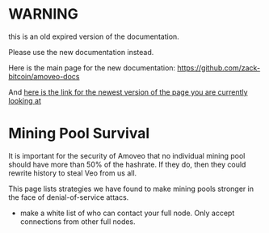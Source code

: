 WARNING
========

this is an old expired version of the documentation.

Please use the new documentation instead. 

Here is the main page for the new documentation: https://github.com/zack-bitcoin/amoveo-docs 

And [here is the link for the newest version of the page you are currently looking at](https://github.com/zack-bitcoin/amoveo-docs/blob/master//getting-started/mining_pool_survival.md)

Mining Pool Survival
=======



It is important for the security of Amoveo that no individual mining pool should have more than 50% of the hashrate. If they do, then they could rewrite history to steal Veo from us all.

This page lists strategies we have found to make mining pools stronger in the face of denial-of-service attacs.

* make a white list of who can contact your full node. Only accept connections from other full nodes.

